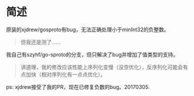 # 简述

原装的xjdrew/gosproto有bug，无法正确处理小于minInt32的负整数。

> 但我还是测了……

我自己有szyhf/go-sproto的分支，但只解决了bug并增加了值类型的支持。

> 讲道理，我的修改应该性能上序列化变慢（没空优化），反序列化可能会有点加快（相对序列化有一点点优化）。

ps: xjdrew接受了我的PR，现在已修复负数的bug。20170305.